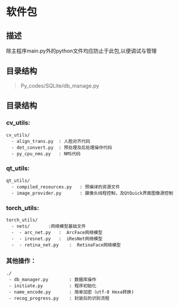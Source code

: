 # 软件包
## 描述
除主程序main.py外的python文件均应防止于此包,以便调试与管理
## 目录结构

> Py_codes/SQLite/db_manage.py

## 目录结构

### cv_utils:
```
cv_utils/
  - align_trans.py  : 人脸对齐代码
  - det_convert.py  : 预处理及后处理操作代码
  - py_cpu_nms.py   : NMS代码
```
### qt_utils:
```
qt_utils/
  - compiled_resources.py   : 预编译的资源文件
  - image_provider.py       : 摄像头线程控制，及QtQuick界面图像源控制
```
### torch_utils:
```
torch_utils/
  - nets/       :网络模型基础文件
  -  - arc_net.py   :  ArcFace网络模型
  -  - iresnet.py   :  iResNet网络模型
  -  - retina_net.py    :  RetinaFace网络模型
```
### 其他操作：
```
./
 - db_manager.py        : 数据库操作
 - initiate.py          : 程序初始化
 - name_encode.py       : 简单加密（utf-8 Hexa转换)
 - recog_progress.py    : 封装后的识别流程
```
